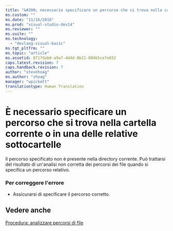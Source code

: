 ```yaml
---
title: "&#200; necessario specificare un percorso che si trova nella cartella corrente o in una delle relative sottocartelle | Microsoft Docs"
ms.custom: ""
ms.date: "11/16/2016"
ms.prod: "visual-studio-dev14"
ms.reviewer: ""
ms.suite: ""
ms.technology: 
  - "devlang-visual-basic"
ms.tgt_pltfrm: ""
ms.topic: "article"
ms.assetid: 8717dabd-a9a7-4d4d-8b21-004b5ce7e652
caps.latest.revision: 7
caps.handback.revision: 7
author: "stevehoag"
ms.author: "shoag"
manager: "wpickett"
translationtype: Human Translation
---
```

# &#200; necessario specificare un percorso che si trova nella cartella corrente o in una delle relative sottocartelle
Il percorso specificato non è presente nella directory corrente. Può trattarsi del risultato di un'analisi non corretta dei percorsi dei file quando si specifica un percorso relativo.  
  
### Per correggere l'errore  
  
-   Assicurarsi di specificare il percorso corretto.  
  
## Vedere anche  
 [Procedura: analizzare percorsi di file](../../visual-basic/developing-apps/programming/drives-directories-files/how-to-parse-file-paths.md)